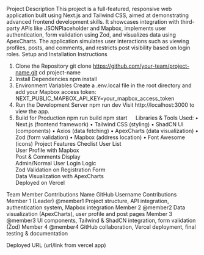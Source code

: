 Project Description
This project is a full-featured, responsive web application built using Next.js and Tailwind CSS, aimed at demonstrating advanced frontend development skills. It showcases integration with third-party APIs like JSONPlaceholder and Mapbox, implements user authentication, form validation using Zod, and visualizes data using ApexCharts. The application simulates user interactions such as viewing profiles, posts, and comments, and restricts post visibility based on login roles.
Setup and Installation Instructions
1.	Clone the Repository
git clone https://github.com/your-team/project-name.git
cd project-name
2.	Install Dependencies
npm install
3.	Environment Variables
Create a .env.local file in the root directory and add your Mapbox access token:
NEXT_PUBLIC_MAPBOX_API_KEY=your_mapbox_access_token
4.	Run the Development Server
npm run dev
Visit http://localhost:3000 to view the app.
5.	Build for Production
npm run build
npm start
 
Libraries & Tools Used:
•	Next.js (frontend framework)
•	Tailwind CSS (styling)
•	ShadCN UI (components)
•	Axios (data fetching)
•	ApexCharts (data visualization)
•	Zod (form validation)
•	Mapbox (address location)
•	Font Awesome (icons)
Project Features Checlist
	 User List  
	 User Profile with Mapbox  
	 Post & Comments Display  
	 Admin/Normal User Login Logic  
	 Zod Validation on Registration Form  
	 Data Visualization with ApexCharts  
	 Deployed on Vercel

Team Member Contributions
Name	GitHub Username	Contributions
Member 1 (Leader)	@member1	Project structure, API integration, authentication system, Mapbox integration
Member 2	@member2	Data visualization (ApexCharts), user profile and post pages
Member 3	@member3	UI components, Tailwind & ShadCN integration, form validation (Zod)
Member 4	@member4	GitHub collaboration, Vercel deployment, final testing & documentation

Deployed URL
(url/link from vercel app)
